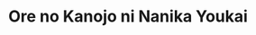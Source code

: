 --- 
title: "Ore no Kanojo ni Nanika Youkai"
publishdate: "2019-7-10T16:48:46+02:00"
src: "https://365manga.net/manga/ore-no-kanojo-ni-nanika-youkai"
image: "https://data.365manga.net/images/thumbnails/15770-ore-no-kanojo-ni-nanika-youkai.jpg"
description: "This is the love story between a youkai and a human and the problems they face."
---